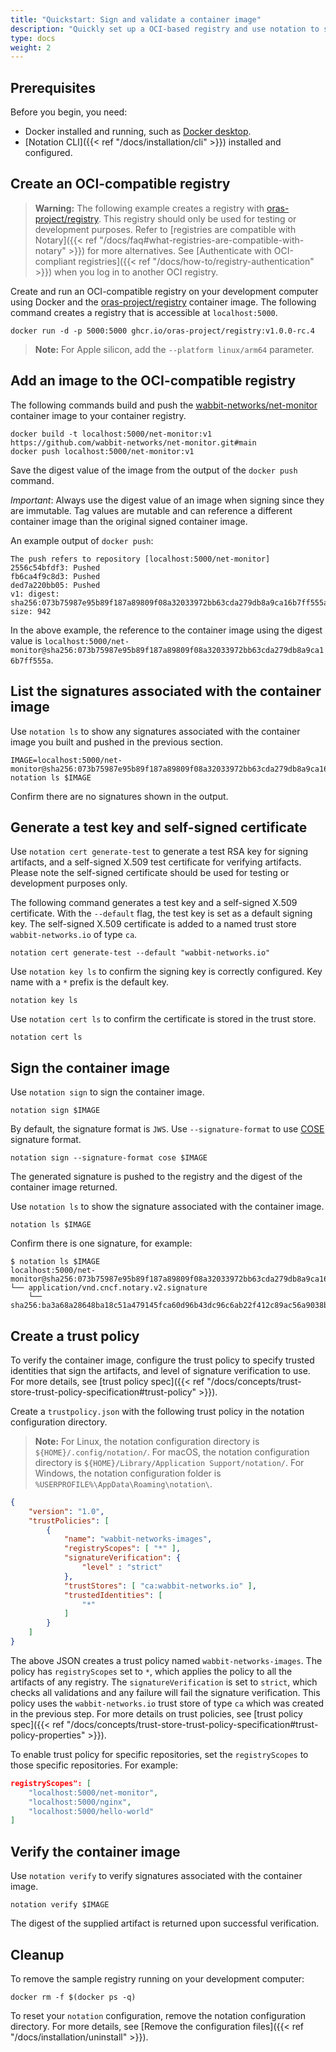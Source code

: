```yaml
---
title: "Quickstart: Sign and validate a container image"
description: "Quickly set up a OCI-based registry and use notation to sign and validate a container image"
type: docs
weight: 2
---
```


## Prerequisites

Before you begin, you need:

* Docker installed and running, such as [Docker desktop](https://www.docker.com/products/docker-desktop/).
* [Notation CLI]({{< ref "/docs/installation/cli" >}}) installed and configured.

## Create an OCI-compatible registry

> **Warning:** The following example creates a registry with [oras-project/registry](https://github.com/oras-project/distribution/pkgs/container/registry). This registry should only be used for testing or development purposes. Refer to [registries are compatible with Notary]({{< ref "/docs/faq#what-registries-are-compatible-with-notary" >}}) for more alternatives. See [Authenticate with OCI-compliant registries]({{< ref "/docs/how-to/registry-authentication" >}}) when you log in to another OCI registry. 

Create and run an OCI-compatible registry on your development computer using Docker and the [oras-project/registry](https://github.com/oras-project/distribution/pkgs/container/registry) container image. The following command creates a registry that is accessible at `localhost:5000`.

```console
docker run -d -p 5000:5000 ghcr.io/oras-project/registry:v1.0.0-rc.4
```

> **Note:** For Apple silicon, add the `--platform linux/arm64` parameter.

## Add an image to the OCI-compatible registry

The following commands build and push the [wabbit-networks/net-monitor](https://github.com/wabbit-networks/net-monitor#main) container image to your container registry.

```console
docker build -t localhost:5000/net-monitor:v1 https://github.com/wabbit-networks/net-monitor.git#main
docker push localhost:5000/net-monitor:v1
```

Save the digest value of the image from the output of the `docker push` command.

*Important*: Always use the digest value of an image when signing since they are immutable. Tag values are mutable and can reference a different container image than the original signed container image.

An example output of `docker push`:

```output
The push refers to repository [localhost:5000/net-monitor]
2556c54bfdf3: Pushed
fb6ca4f9c8d3: Pushed
ded7a220bb05: Pushed
v1: digest: sha256:073b75987e95b89f187a89809f08a32033972bb63cda279db8a9ca16b7ff555a size: 942
```

In the above example, the reference to the container image using the digest value is `localhost:5000/net-monitor@sha256:073b75987e95b89f187a89809f08a32033972bb63cda279db8a9ca16b7ff555a`.

## List the signatures associated with the container image

Use `notation ls` to show any signatures associated with the container image you built and pushed in the previous section.

```console
IMAGE=localhost:5000/net-monitor@sha256:073b75987e95b89f187a89809f08a32033972bb63cda279db8a9ca16b7ff555a
notation ls $IMAGE
```

Confirm there are no signatures shown in the output.

## Generate a test key and self-signed certificate

Use `notation cert generate-test` to generate a test RSA key for signing artifacts, and a self-signed X.509 test certificate for verifying artifacts. Please note the self-signed certificate should be used for testing or development purposes only.

The following command generates a test key and a self-signed X.509 certificate. With the `--default` flag, the test key is set as a default signing key. The self-signed X.509 certificate is added to a named trust store `wabbit-networks.io` of type `ca`.

```console
notation cert generate-test --default "wabbit-networks.io"
```

Use `notation key ls` to confirm the signing key is correctly configured. Key name with a `*` prefix is the default key.

```console
notation key ls
```

Use `notation cert ls` to confirm the certificate is stored in the trust store.

```console
notation cert ls
```

## Sign the container image

Use `notation sign` to sign the container image.

```console
notation sign $IMAGE
```

By default, the signature format is `JWS`. Use `--signature-format` to use [COSE](https://datatracker.ietf.org/doc/html/rfc8152/) signature format.

```console
notation sign --signature-format cose $IMAGE
```

The generated signature is pushed to the registry and the digest of the container image returned.

Use `notation ls` to show the signature associated with the container image.

```console
notation ls $IMAGE
```

Confirm there is one signature, for example:

```output
$ notation ls $IMAGE
localhost:5000/net-monitor@sha256:073b75987e95b89f187a89809f08a32033972bb63cda279db8a9ca16b7ff555a
└── application/vnd.cncf.notary.v2.signature
    └── sha256:ba3a68a28648ba18c51a479145fca60d96b43dc96c6ab22f412c89ac56a9038b
```

## Create a trust policy

To verify the container image, configure the trust policy to specify trusted identities that sign the artifacts, and level of signature verification to use. For more details, see [trust policy spec]({{< ref "/docs/concepts/trust-store-trust-policy-specification#trust-policy" >}}).

Create a `trustpolicy.json` with the following trust policy in the notation configuration directory.

> **Note:** For Linux, the notation configuration directory is `${HOME}/.config/notation/`. For macOS, the notation configuration directory is `${HOME}/Library/Application Support/notation/`. For Windows, the notation configuration folder is `%USERPROFILE%\AppData\Roaming\notation\`.

```json
{
    "version": "1.0",
    "trustPolicies": [
        {
            "name": "wabbit-networks-images",
            "registryScopes": [ "*" ],
            "signatureVerification": {
                "level" : "strict" 
            },
            "trustStores": [ "ca:wabbit-networks.io" ],
            "trustedIdentities": [
                "*"
            ]
        }
    ]
}
```

The above JSON creates a trust policy named `wabbit-networks-images`. The policy has `registryScopes` set to `*`, which applies the policy to all the artifacts of any registry. The `signatureVerification` is set to `strict`, which checks all validations and any failure will fail the signature verification. This policy uses the `wabbit-networks.io` trust store of type `ca` which was created in the previous step. For more details on trust policies, see [trust policy spec]({{< ref "/docs/concepts/trust-store-trust-policy-specification#trust-policy-properties" >}}).

To enable trust policy for specific repositories, set the `registryScopes` to those specific repositories. For example:

```json
registryScopes": [ 
    "localhost:5000/net-monitor",
    "localhost:5000/nginx",
    "localhost:5000/hello-world"
]
```

## Verify the container image

Use `notation verify` to verify signatures associated with the container image.

```console
notation verify $IMAGE
```

The digest of the supplied artifact is returned upon successful verification.

## Cleanup

To remove the sample registry running on your development computer:

```console
docker rm -f $(docker ps -q)
```

To reset your `notation` configuration, remove the notation configuration directory. For more details, see [Remove the configuration files]({{< ref "/docs/installation/uninstall" >}}).